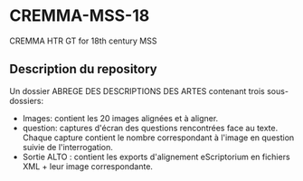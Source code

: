 # CREMMA-MSS-18
CREMMA HTR GT for 18th century MSS

## Description du repository
Un dossier ABREGE DES DESCRIPTIONS DES ARTES contenant trois sous-dossiers:
  - Images: contient les 20 images alignées et à aligner.
  - question: captures d'écran des questions rencontrées face au texte. Chaque capture contient le nombre correspondant à l'image en question suivie de l'interrogation.
  - Sortie ALTO : contient les exports d'alignement eScriptorium en fichiers XML + leur image correspondante.
